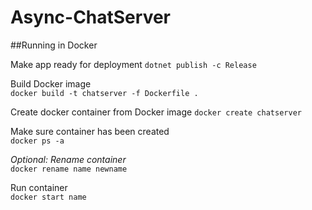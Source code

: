 # Async-ChatServer

##Running in Docker

Make app ready for deployment
```dotnet publish -c Release```

Build Docker image  
```docker build -t chatserver -f Dockerfile .```

Create docker container from Docker image
```docker create chatserver```

Make sure container has been created  
```docker ps -a```

*Optional: Rename container*  
```docker rename name newname```

Run container  
```docker start name```